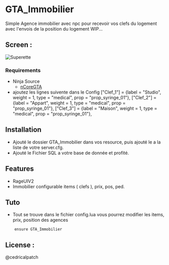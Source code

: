 # GTA_Immobilier
Simple Agence immobilier avec npc pour recevoir vos clefs du logement avec l'envois de la position du logement 
WIP...

## Screen :
![Superette](https://media.discordapp.net/attachments/700050943995281452/833825046560636938/218_20210419194940_1.png?width=948&height=519)


### Requirements
* Ninja Source
  * [nCoreGTA](https://github.com/NinjaSourceV2/nCoreGTA)
* ajoutez les lignes suivente dans le Config
    ["Clef_1"] = {label = "Studio", weight = 1, type = "medical", prop = "prop_syringe_01"},
    ["Clef_2"] = {label = "Appart", weight = 1, type = "medical", prop = "prop_syringe_01"},
    ["Clef_3"] = {label = "Maison", weight = 1, type = "medical", prop = "prop_syringe_01"},


## Installation
- Ajouté le dossier GTA_Immobilier dans vos resource, puis ajouté le a la liste de votre server.cfg.
- Ajouté le Fichier SQL a votre base de donnée et profité.

## Features
- RageUIV2
- Immobilier configurable items ( clefs ), prix, pos, ped.


## Tuto
- Tout se trouve dans le fichier config.lua vous pourrez modifier les items, prix, position des agences

```
    ensure GTA_Immobilier
```

## License :
@cedricalpatch